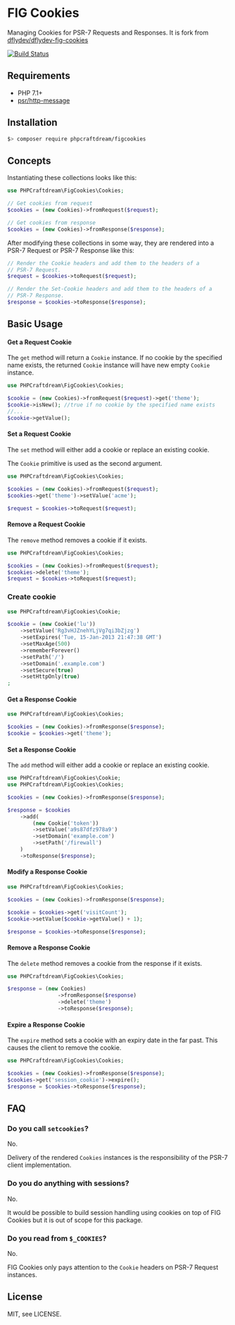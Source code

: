 FIG Cookies
===========

Managing Cookies for PSR-7 Requests and Responses. It is fork from [dflydev/dflydev-fig-cookies](https://github.com/dflydev/dflydev-fig-cookies)

[![Build Status](https://api.travis-ci.org/PHPCraftdream/figcookies.svg?branch=master)](https://travis-ci.org/PHPCraftdream/figcookies)

Requirements
------------

 * PHP 7.1+
 * [psr/http-message](https://packagist.org/packages/psr/http-message)


Installation
------------

```bash
$> composer require phpcraftdream/figcookies
```

Concepts
--------
Instantiating these collections looks like this:

```php
use PHPCraftdream\FigCookies\Cookies;

// Get cookies from request
$cookies = (new Cookies)->fromRequest($request);

// Get cookies from response
$cookies = (new Cookies)->fromResponse($response);
```

After modifying these collections in some way, they are rendered into a
PSR-7 Request or PSR-7 Response like this:

```php
// Render the Cookie headers and add them to the headers of a
// PSR-7 Request.
$request = $cookies->toRequest($request);

// Render the Set-Cookie headers and add them to the headers of a
// PSR-7 Response.
$response = $cookies->toResponse($response);
```

Basic Usage
-----------
#### Get a Request Cookie

The `get` method will return a `Cookie` instance. If no cookie by the specified
name exists, the returned `Cookie` instance will have new empty `Cookie` instance.

```php
use PHPCraftdream\FigCookies\Cookies;

$cookie = (new Cookies)->fromRequest($request)->get('theme');
$cookie->isNew(); //true if no cookie by the specified name exists
//...
$cookie->getValue();
```

#### Set a Request Cookie

The `set` method will either add a cookie or replace an existing cookie.

The `Cookie` primitive is used as the second argument.

```php
use PHPCraftdream\FigCookies\Cookies;

$cookies = (new Cookies)->fromRequest($request);
$cookies->get('theme')->setValue('acme');

$request = $cookies->toRequest($request);
```

#### Remove a Request Cookie

The `remove` method removes a cookie if it exists.

```php
use PHPCraftdream\FigCookies\Cookies;

$cookies = (new Cookies)->fromRequest($request);
$cookies->delete('theme');
$request = $cookies->toRequest($request);
```

### Create cookie

```php
use PHPCraftdream\FigCookies\Cookie;

$cookie = (new Cookie('lu'))
	->setValue('Rg3vHJZnehYLjVg7qi3bZjzg')
	->setExpires('Tue, 15-Jan-2013 21:47:38 GMT')
	->setMaxAge(500)
	->rememberForever()
	->setPath('/')
	->setDomain('.example.com')
	->setSecure(true)
	->setHttpOnly(true)
;
```

#### Get a Response Cookie


```php
use PHPCraftdream\FigCookies\Cookies;

$cookies = (new Cookies)->fromResponse($response);
$cookie = $cookies->get('theme');
```

#### Set a Response Cookie

The `add` method will either add a cookie or replace an existing cookie.

```php
use PHPCraftdream\FigCookies\Cookie;
use PHPCraftdream\FigCookies\Cookies;

$cookies = (new Cookies)->fromResponse($response);

$response = $cookies
	->add(
		(new Cookie('token'))
		->setValue('a9s87dfz978a9')
		->setDomain('example.com')
		->setPath('/firewall')
	)
	->toResponse($response);
```

#### Modify a Response Cookie

```php
use PHPCraftdream\FigCookies\Cookies;

$cookies = (new Cookies)->fromResponse($response);

$cookie = $cookies->get('visitCount');
$cookie->setValue($cookie->getValue() + 1);

$response = $cookies->toResponse($response);
```

#### Remove a Response Cookie

The `delete` method removes a cookie from the response if it exists.

```php
use PHPCraftdream\FigCookies\Cookies;

$response = (new Cookies)
				->fromResponse($response)
				->delete('theme')
				->toResponse($response);
```

#### Expire a Response Cookie

The `expire` method sets a cookie with an expiry date in the far past. This
causes the client to remove the cookie.

```php
use PHPCraftdream\FigCookies\Cookies;

$cookies = (new Cookies)->fromResponse($response);
$cookies->get('session_cookie')->expire();
$response = $cookies->toResponse($response);
```

FAQ
---

### Do you call `setcookies`?

No.

Delivery of the rendered `Cookies` instances is the responsibility of the
PSR-7 client implementation.


### Do you do anything with sessions?

No.

It would be possible to build session handling using cookies on top of FIG
Cookies but it is out of scope for this package.


### Do you read from `$_COOKIES`?

No.

FIG Cookies only pays attention to the `Cookie` headers on PSR-7 Request
instances.


License
-------

MIT, see LICENSE.